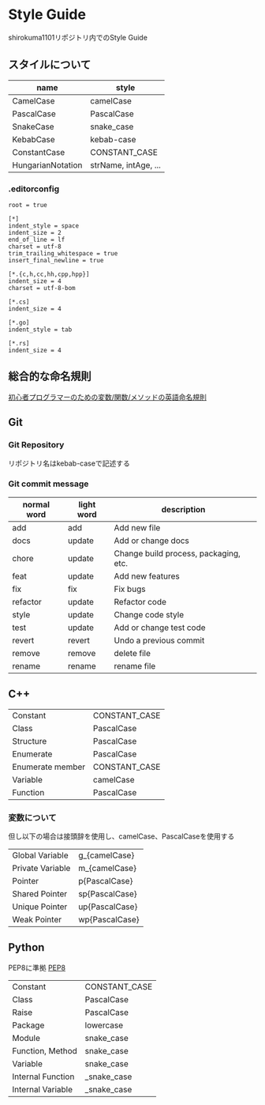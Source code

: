 # Style Guide

shirokuma1101リポジトリ内でのStyle Guide

## スタイルについて

| name              | style                |
| ----------------- | -------------------- |
| CamelCase         | camelCase            |
| PascalCase        | PascalCase           |
| SnakeCase         | snake_case           |
| KebabCase         | kebab-case           |
| ConstantCase      | CONSTANT_CASE        |
| HungarianNotation | strName, intAge, ... |

### .editorconfig

``` .editorconfig
root = true

[*]
indent_style = space
indent_size = 2
end_of_line = lf
charset = utf-8
trim_trailing_whitespace = true
insert_final_newline = true

[*.{c,h,cc,hh,cpp,hpp}]
indent_size = 4
charset = utf-8-bom

[*.cs]
indent_size = 4

[*.go]
indent_style = tab

[*.rs]
indent_size = 4

```

## 総合的な命名規則

[初心者プログラマーのための変数/関数/メソッドの英語命名規則](https://qiita.com/YutaManaka/items/62dda256bb7ba6c08399)

## Git

### Git Repository

リポジトリ名はkebab-caseで記述する

### Git commit message

| normal word | light word | description                           |
| ----------- | ---------- | ------------------------------------- |
| add         | add        | Add new file                          |
| docs        | update     | Add or change docs                    |
| chore       | update     | Change build process, packaging, etc. |
| feat        | update     | Add new features                      |
| fix         | fix        | Fix bugs                              |
| refactor    | update     | Refactor code                         |
| style       | update     | Change code style                     |
| test        | update     | Add or change test code               |
| revert      | revert     | Undo a previous commit                |
| remove      | remove     | delete file                           |
| rename      | rename     | rename file                           |

## C++

|                  |               |
| ---------------- | ------------- |
| Constant         | CONSTANT_CASE |
| Class            | PascalCase    |
| Structure        | PascalCase    |
| Enumerate        | PascalCase    |
| Enumerate member | CONSTANT_CASE |
| Variable         | camelCase     |
| Function         | PascalCase    |

### 変数について

但し以下の場合は接頭辞を使用し、camelCase、PascalCaseを使用する

|                  |                |
| ---------------- | -------------- |
| Global Variable  | g_{camelCase}  |
| Private Variable | m_{camelCase}  |
| Pointer          | p{PascalCase}  |
| Shared Pointer   | sp{PascalCase} |
| Unique Pointer   | up{PascalCase} |
| Weak Pointer     | wp{PascalCase} |

## Python

PEP8に準拠
[PEP8](https://pep8-ja.readthedocs.io/ja/latest/)

|                   |               |
| ----------------- | ------------- |
| Constant          | CONSTANT_CASE |
| Class             | PascalCase    |
| Raise             | PascalCase    |
| Package           | lowercase     |
| Module            | snake_case    |
| Function, Method  | snake_case    |
| Variable          | snake_case    |
| Internal Function | _snake_case   |
| Internal Variable | _snake_case   |
